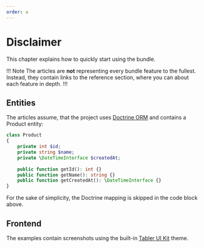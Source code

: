 ```yaml
---
order: a
---
```


# Disclaimer

This chapter explains how to quickly start using the bundle.

!!! Note
The articles are **not** representing every bundle feature to the fullest.  
Instead, they contain links to the reference section, where you can about each feature in depth.
!!! 

## Entities

The articles assume, that the project uses [Doctrine ORM](https://www.doctrine-project.org/projects/orm.html) and contains a Product entity:

```php # src/Entity/Product.php
class Product
{
    private int $id;
    private string $name;
    private \DateTimeInterface $createdAt;
    
    public function getId(): int {}
    public function getName(): string {}
    public function getCreatedAt(): \DateTimeInterface {}
}
```

For the sake of simplicity, the Doctrine mapping is skipped in the code block above.

## Frontend

The examples contain screenshots using the built-in [Tabler UI Kit](https://tabler.io/) theme. 
